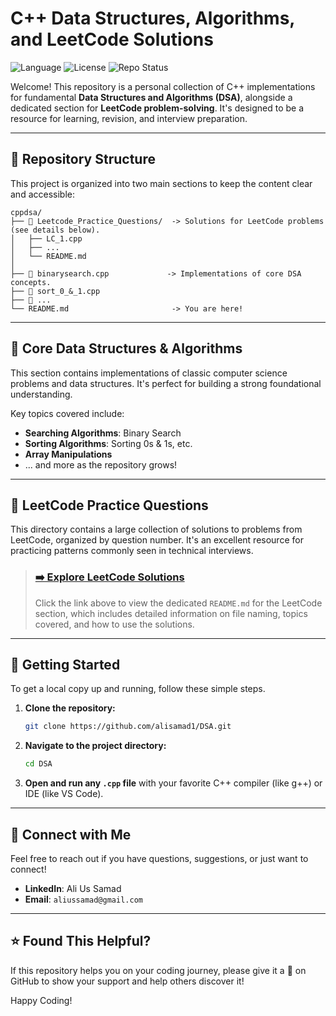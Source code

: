 # C++ Data Structures, Algorithms, and LeetCode Solutions

![Language](https://img.shields.io/badge/Language-C%2B%2B-blue.svg)
![License](https://img.shields.io/badge/License-MIT-green.svg)
![Repo Status](https://img.shields.io/badge/Status-Active-brightgreen.svg)

Welcome! This repository is a personal collection of C++ implementations for fundamental **Data Structures and Algorithms (DSA)**, alongside a dedicated section for **LeetCode problem-solving**. It's designed to be a resource for learning, revision, and interview preparation.

---

## 📂 Repository Structure

This project is organized into two main sections to keep the content clear and accessible:

```
cppdsa/
├── 📁 Leetcode_Practice_Questions/  -> Solutions for LeetCode problems (see details below).
│   ├── LC_1.cpp
│   ├── ...
│   └── README.md
│
├── 📄 binarysearch.cpp             -> Implementations of core DSA concepts.
├── 📄 sort_0_&_1.cpp
├── 📄 ...
└── README.md                       -> You are here!
```

---

## 🎯 Core Data Structures & Algorithms

This section contains implementations of classic computer science problems and data structures. It's perfect for building a strong foundational understanding.

Key topics covered include:
- **Searching Algorithms**: Binary Search
- **Sorting Algorithms**: Sorting 0s & 1s, etc.
- **Array Manipulations**
- ... and more as the repository grows!

---

## 🚀 LeetCode Practice Questions

This directory contains a large collection of solutions to problems from LeetCode, organized by question number. It's an excellent resource for practicing patterns commonly seen in technical interviews.

> ### **[➡️ Explore LeetCode Solutions](./Leetcode_Practice_Questions/)**
>
> Click the link above to view the dedicated `README.md` for the LeetCode section, which includes detailed information on file naming, topics covered, and how to use the solutions.

---

## 🏁 Getting Started

To get a local copy up and running, follow these simple steps.

1.  **Clone the repository:**
    ```sh
    git clone https://github.com/alisamad1/DSA.git
    ```
2.  **Navigate to the project directory:**
    ```sh
    cd DSA
    ```
3.  **Open and run any `.cpp` file** with your favorite C++ compiler (like g++) or IDE (like VS Code).

---

## 🤝 Connect with Me

Feel free to reach out if you have questions, suggestions, or just want to connect!

-   **LinkedIn**: Ali Us Samad
-   **Email**: `aliussamad@gmail.com`

---

## ⭐ Found This Helpful?

If this repository helps you on your coding journey, please give it a 🌟 on GitHub to show your support and help others discover it!

Happy Coding!

